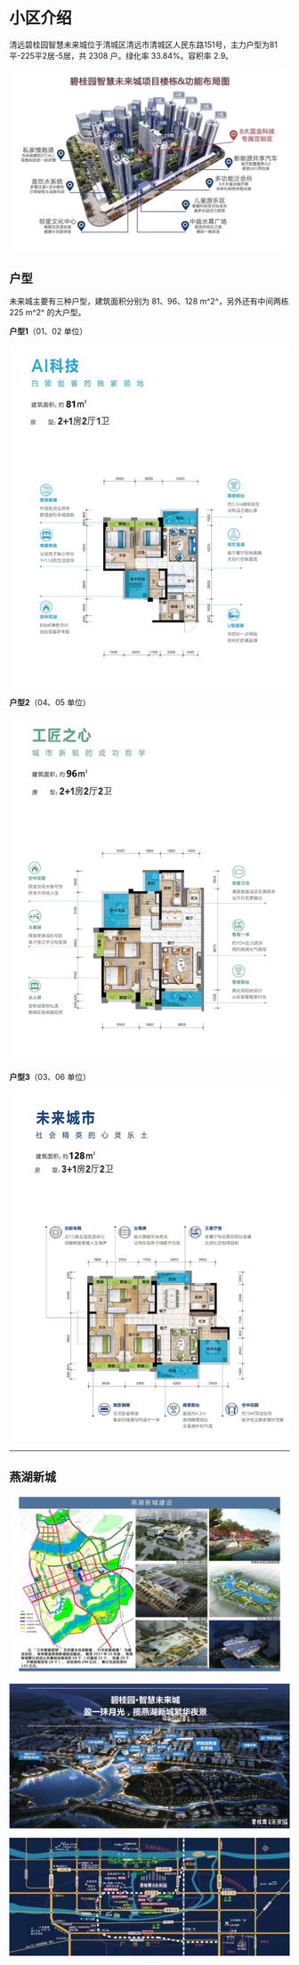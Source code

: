 # 小区介绍

清远碧桂园智慧未来城位于清城区清远市清城区人民东路151号，主力户型为81平-225平2居-5居，共 2308 户。绿化率 33.84%。容积率 2.9。


![](../_static/overview_01.jpeg)





## 户型

未来城主要有三种户型，建筑面积分别为 81、96、128 m^2^，另外还有中间两栋 225 m^2^ 的大户型。

**户型1**（01、02 单位）

![](../_static/floor_plan_81.jpeg)


**户型2**（04、05 单位）

![](../_static/floor_plan_96.jpeg)


**户型3**（03、06 单位）

![](../_static/floor_plan_128.jpeg)


---

## 燕湖新城

![](../_static/overview_02.jpeg)


![](../_static/overview_03.jpeg)


![](../_static/overview_04.jpeg)